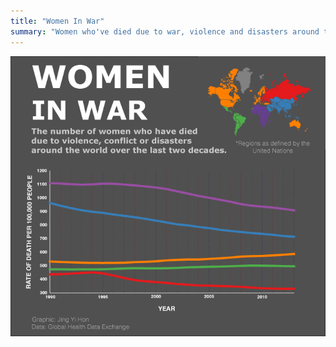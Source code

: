 ```yaml
---
title: "Women In War"
summary: "Women who've died due to war, violence and disasters around the world over the last 20 years."
---
```

![women_in_war](women_world_deaths_illustrator.png)
